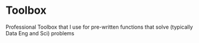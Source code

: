 # Toolbox
Professional Toolbox that I use for pre-written functions that solve (typically Data Eng and Sci) problems
